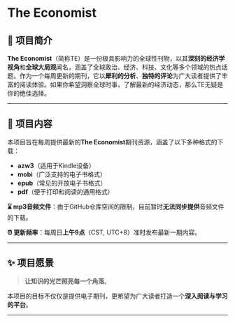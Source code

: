 # The Economist
## 📖 项目简介

**The Economist**（简称TE）是一份极具影响力的全球性刊物，以其**深刻的经济学视角**和**全球大局观**闻名，涵盖了全球政治、经济、科技、文化等多个领域的热点话题。作为一个每周更新的期刊，它以**犀利的分析**、**独特的评论**为广大读者提供了丰富的阅读体验。如果你希望洞察全球时事，了解最新的经济动态，那么TE无疑是你的绝佳选择。

------

## 📁 项目内容

本项目旨在每周提供最新的**The Economist**期刊资源，涵盖了以下多种格式的下载：

- **azw3**（适用于Kindle设备）
- **mobi**（广泛支持的电子书格式）
- **epub**（常见的开放电子书格式）
- **pdf**（便于打印和阅读的通用格式）

**⌛ mp3音频文件**：由于GitHub仓库空间的限制，目前暂时**无法同步提供**音频文件的下载。

**⏰ 更新频率**：每周日**上午9点**（CST, UTC+8）准时发布最新一期内容。

------

## ✨ 项目愿景

> **让知识的光芒照亮每一个角落**。

本项目的目标不仅仅是提供电子期刊，更希望为广大读者打造一个**深入阅读与学习的平台**。

------

